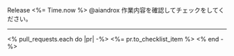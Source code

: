 Release <%= Time.now %>
@aiandrox 作業内容を確認してチェックをしてください。

---

<% pull_requests.each do |pr| -%>
<%=  pr.to_checklist_item %>
<% end -%>
